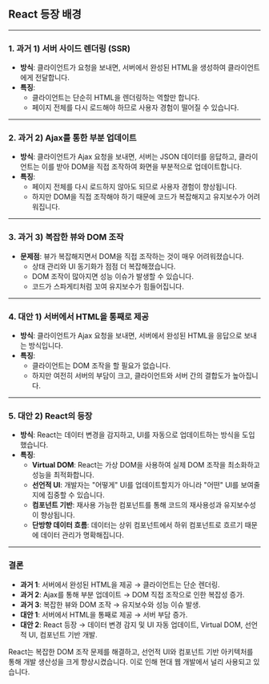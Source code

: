 ## React 등장 배경

---

### 1. **과거 1) 서버 사이드 렌더링 (SSR)**

- **방식**: 클라이언트가 요청을 보내면, 서버에서 완성된 HTML을 생성하여 클라이언트에게 전달합니다.
- **특징**:
  - 클라이언트는 단순히 HTML을 렌더링하는 역할만 합니다.
  - 페이지 전체를 다시 로드해야 하므로 사용자 경험이 떨어질 수 있습니다.

---

### 2. **과거 2) Ajax를 통한 부분 업데이트**

- **방식**: 클라이언트가 Ajax 요청을 보내면, 서버는 JSON 데이터를 응답하고, 클라이언트는 이를 받아 DOM을 직접 조작하여 화면을 부분적으로 업데이트합니다.
- **특징**:
  - 페이지 전체를 다시 로드하지 않아도 되므로 사용자 경험이 향상됩니다.
  - 하지만 DOM을 직접 조작해야 하기 때문에 코드가 복잡해지고 유지보수가 어려워집니다.

---

### 3. **과거 3) 복잡한 뷰와 DOM 조작**

- **문제점**: 뷰가 복잡해지면서 DOM을 직접 조작하는 것이 매우 어려워졌습니다.
  - 상태 관리와 UI 동기화가 점점 더 복잡해졌습니다.
  - DOM 조작이 많아지면 성능 이슈가 발생할 수 있습니다.
  - 코드가 스파게티처럼 꼬여 유지보수가 힘들어집니다.

---

### 4. **대안 1) 서버에서 HTML을 통째로 제공**

- **방식**: 클라이언트가 Ajax 요청을 보내면, 서버에서 완성된 HTML을 응답으로 보내는 방식입니다.
- **특징**:
  - 클라이언트는 DOM 조작을 할 필요가 없습니다.
  - 하지만 여전히 서버의 부담이 크고, 클라이언트와 서버 간의 결합도가 높아집니다.

---

### 5. **대안 2) React의 등장**

- **방식**: React는 데이터 변경을 감지하고, UI를 자동으로 업데이트하는 방식을 도입했습니다.
- **특징**:
  - **Virtual DOM**: React는 가상 DOM을 사용하여 실제 DOM 조작을 최소화하고 성능을 최적화합니다.
  - **선언적 UI**: 개발자는 "어떻게" UI를 업데이트할지가 아니라 "어떤" UI를 보여줄지에 집중할 수 있습니다.
  - **컴포넌트 기반**: 재사용 가능한 컴포넌트를 통해 코드의 재사용성과 유지보수성이 향상됩니다.
  - **단방향 데이터 흐름**: 데이터는 상위 컴포넌트에서 하위 컴포넌트로 흐르기 때문에 데이터 관리가 명확해집니다.

---

### 결론

- **과거 1**: 서버에서 완성된 HTML을 제공 → 클라이언트는 단순 렌더링.
- **과거 2**: Ajax를 통해 부분 업데이트 → DOM 직접 조작으로 인한 복잡성 증가.
- **과거 3**: 복잡한 뷰와 DOM 조작 → 유지보수와 성능 이슈 발생.
- **대안 1**: 서버에서 HTML을 통째로 제공 → 서버 부담 증가.
- **대안 2**: React 등장 → 데이터 변경 감지 및 UI 자동 업데이트, Virtual DOM, 선언적 UI, 컴포넌트 기반 개발.

React는 복잡한 DOM 조작 문제를 해결하고, 선언적 UI와 컴포넌트 기반 아키텍처를 통해 개발 생산성을 크게 향상시켰습니다. 이로 인해 현대 웹 개발에서 널리 사용되고 있습니다.
